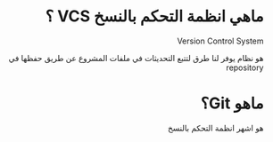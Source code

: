 <div dir="rtl">

# ماهي  انظمة التحكم بالنسخ VCS ؟

Version Control System

هو نظام يوفر لنا طرق لتتبع التحديثات في ملفات المشروع 
عن طريق حفظها في repository

# ماهو Git؟

هو اشهر انظمة التحكم بالنسخ 


</div>

